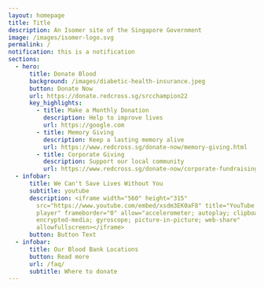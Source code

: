 ```yaml
---
layout: homepage
title: Title
description: An Isomer site of the Singapore Government
image: /images/isomer-logo.svg
permalink: /
notification: this is a notification
sections:
  - hero:
      title: Donate Blood
      background: /images/diabetic-health-insurance.jpeg
      button: Donate Now
      url: https://donate.redcross.sg/srcchampion22
      key_highlights:
        - title: Make a Monthly Donation
          description: Help to improve lives
          url: https://google.com
        - title: Memory Giving
          description: Keep a lasting memory alive
          url: https://www.redcross.sg/donate-now/memory-giving.html
        - title: Corporate Giving
          description: Support our local community
          url: https://www.redcross.sg/donate-now/corporate-fundraising.html
  - infobar:
      title: We Can't Save Lives Without You
      subtitle: youtube
      description: <iframe width="560" height="315"
        src="https://www.youtube.com/embed/xsdm3EK0aF8" title="YouTube video
        player" frameborder="0" allow="accelerometer; autoplay; clipboard-write;
        encrypted-media; gyroscope; picture-in-picture; web-share"
        allowfullscreen></iframe>
      button: Button Text
  - infobar:
      title: Our Blood Bank Locations
      button: Read more
      url: /faq/
      subtitle: Where to donate
---
```

